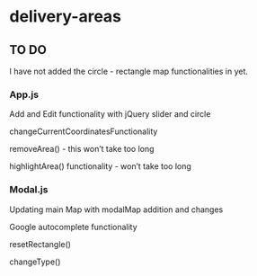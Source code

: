 # delivery-areas

## TO DO 

I have not added the circle - rectangle map functionalities in yet. 

### App.js

Add and Edit functionality with jQuery slider and circle 

changeCurrentCoordinatesFunctionality 

removeArea() - this won’t take too long 

highlightArea() functionality - won’t take too long 

### Modal.js 

Updating main Map with modalMap addition and changes

Google autocomplete functionality 

resetRectangle()

changeType()
